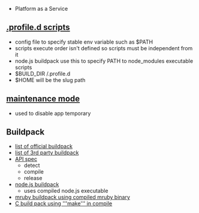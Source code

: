 * Platform as a Service

## [.profile.d scripts](https://devcenter.heroku.com/articles/profiled)
* config file to specify stable env variable such as $PATH
* scripts execute order isn't defined so scripts must be independent from it
* node.js buildpack use this to specify PATH to node_modules executable scripts
* $BUILD_DIR /.profile.d
* $HOME will be the slug path

## [maintenance mode](https://devcenter.heroku.com/articles/maintenance-mode)
* used to disable app temporary

## Buildpack
* [list of official buildpack](https://devcenter.heroku.com/articles/buildpacks)
* [list of 3rd party buildpack](https://devcenter.heroku.com/articles/third-party-buildpacks)
* [API spec](https://devcenter.heroku.com/articles/buildpack-api)
  * detect
  * compile
  * release
* [node.js buildpack](https://github.com/heroku/heroku-buildpack-nodejs)
  * uses compiled node.js executable
* [mruby buildpack using compiled mruby binary](http://www.sitepoint.com/hacking-mruby-onto-heroku/)
* [C build pack using '''make''' in compile](https://github.com/atris/heroku-buildpack-C)